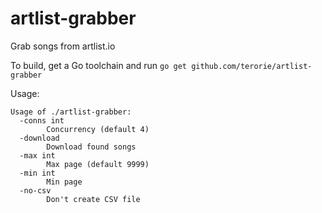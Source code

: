 # artlist-grabber
Grab songs from artlist.io

To build, get a Go toolchain and run
`go get github.com/terorie/artlist-grabber`

Usage:
```
Usage of ./artlist-grabber:
  -conns int
        Concurrency (default 4)
  -download
        Download found songs
  -max int
        Max page (default 9999)
  -min int
        Min page
  -no-csv
        Don't create CSV file
```
